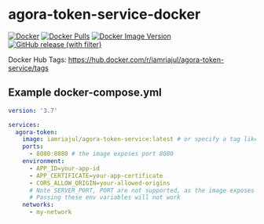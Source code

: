 # agora-token-service-docker

[![Docker](https://img.shields.io/badge/docker-%230db7ed.svg?style=for-the-badge&logo=docker&logoColor=white)](https://hub.docker.com/r/iamriajul/agora-token-service) [![Docker Pulls](https://img.shields.io/docker/pulls/iamriajul/agora-token-service.svg?style=for-the-badge&logo=docker&logoColor=white)](https://hub.docker.com/r/iamriajul/agora-token-service)  [![Docker Image Version](https://img.shields.io/docker/v/iamriajul/agora-token-service.svg?style=for-the-badge&logo=docker&logoColor=white&label=Docker%20Image%20Version)](https://hub.docker.com/r/iamriajul/agora-token-service) [![GitHub release (with filter)](https://img.shields.io/github/v/release/AgoraIO-Community/agora-token-service?style=for-the-badge&logo=github&label=Agora%20Token%20Service)](https://github.com/AgoraIO-Community/agora-token-service)

Docker Hub Tags: https://hub.docker.com/r/iamriajul/agora-token-service/tags

## Example docker-compose.yml

```yaml
version: '3.7'

services:
  agora-token:
    image: iamriajul/agora-token-service:latest # or specify a tag like iamriajul/agora-token-service:1.5
    ports:
      - 8080:8080 # the image exposes port 8080
    environment:
      - APP_ID=your-app-id
      - APP_CERTIFICATE=your-app-certificate
      - CORS_ALLOW_ORIGIN=your-allowed-origins
      # Note SERVER_PORT, PORT are not supported, as the image exposes port 8080
      # Passing these env variables will not work
    networks:
      - my-network
```
